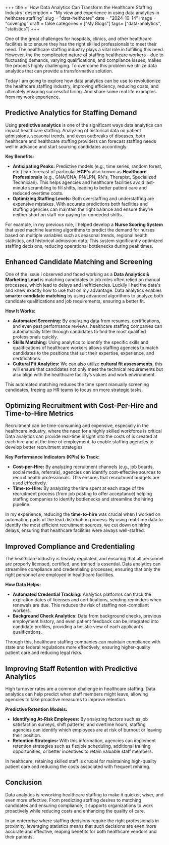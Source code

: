 +++
title = 'How Data Analytics Can Transform the Healthcare Staffing Industry'
description = "My view and experience in using data analytics in helthcare staffing"
slug = "data-helthcare"
date = "2024-10-14"
image = "cover.jpg"
draft = false
categories = ["My Blogs"]
tags= ["data-analytics", "statistics"]
+++

One of the great challenges for hospitals, clinics, and other healthcare facilities is to ensure they has the right skilled professionals to meet their need. The healthcare staffing industry plays a vital role in fulfilling this need. However, the the complicated nature of staffing healthcare workers - due to fluctuating demands, varying qualifications, and compliance issues, makes the process highly challenging. To overcome this problem we utilize data analytics that can provide a transformative solution.

Today I am going to explore how data analytics can be use to revolutionize the healthcare staffing industry, improving efficiency, reducing costs, and ultimately ensuring successful hiring. And share some real life examples from my work experience.

## Predictive Analytics for Staffing Demand

Using **predictive analytics** is one of the significant ways data analytics can impact healthcare staffing. Analyzing of historical data on patient admissions, seasonal trends, and even outbreaks of diseases, both healthcare and healthcare stuffing providers can forecast staffing needs well in advance and start sourcing candidates accordingly.

**Key Benefits:**

- **Anticipating Peaks:** Predictive models (e.g., time series, random forest, etc.) can forecast of particular **HCP's** also known as **Healthcare Professionals** (e.g., GNA/CNA, PN/LPN, RN's, Therapist, Specialized Technician). This helps agencies and healthcare facilities avoid last-minute scrambling to fill shifts, leading to better patient care and reduced overtime costs.
- **Optimizing Staffing Levels:** Both overstaffing and understaffing are expensive mistakes. With accurate predictions both facilities and stuffing agencies can maintain the right balance and ensure they’re neither short on staff nor paying for unneeded shifts.

For example, in my previous role, I helped develop a **Nurse Scoring System** that used machine learning algorithms to predict the demand for nurses based on multiple variables such as seasonal trends, regional health statistics, and historical admission data. This system significantly optimized staffing decisions, reducing operational bottlenecks during peak times.

## Enhanced Candidate Matching and Screening

One of the issue I observed and faced working as a **Data Analytics & Marketing Lead** is matching candidates to job roles often relied on manual processes, which lead to delays and inefficiencies. Luckily I had the data's and knew exactly how to use that on my advantage. Data analytics enables **smarter candidate matching** by using advanced algorithms to analyze both candidate qualifications and job requirements, ensuring a better fit.

**How It Works:**

- **Automated Screening:** By analyzing data from resumes, certifications, and even past performance reviews, healthcare staffing companies can automatically filter through candidates to find the most qualified professionals quickly.
- **Skills Matching:** Using analytics to identify the specific skills and qualifications of healthcare workers allows staffing agencies to match candidates to the positions that suit their expertise, experience, and certifications.
- **Cultural Fit Analytics:** We can also utilize **cultural fit assessments**, this will ensure that candidates not only meet the technical requirements but also align with the healthcare facility’s values and work environment.

This automated matching reduces the time spent manually screening candidates, freeing up HR teams to focus on more strategic tasks.

## Optimizing Recruitment with Cost-Per-Hire and Time-to-Hire Metrics

Recruitment can be time-consuming and expensive, especially in the healthcare industry, where the need for a highly skilled workforce is critical Data analytics can provide real-time insight into the costs of is created at each hire and at the time of employment, to enable staffing agencies to develop better recruitment strategies

**Key Performance Indicators (KPIs) to Track:**

- **Cost-per-Hire:** By analyzing recruitment channels (e.g., job boards, social media, referrals), agencies can identify cost-effective sources to recruit health professionals. This ensures that recruitment budgets are used effectively.
- **Time-to-Hire:** By analyzing the time spent at each stage of the recruitment process (from job posting to offer acceptance) helping staffing companies to identify bottlenecks and streamline the hiring pipeline.

In my experience, reducing the **time-to-hire** was crucial when I worked on automating parts of the lead distribution process. By using real-time data to identify the most efficient recruitment sources, we cut down on hiring delays, ensuring that healthcare facilities were always well-staffed.

## Improved Compliance and Credentialing

The healthcare industry is heavily regulated, and ensuring that all personnel are properly licensed, certified, and trained is essential.  Data analytics can streamline compliance and credentialing processes, ensuring that only the right personnel are employed in healthcare facilities.

**How Data Helps:**

- **Automated Credential Tracking:** Analytics platforms can track the expiration dates of licenses and certifications, sending reminders when renewals are due. This reduces the risk of staffing non-compliant workers.
- **Background Check Analytics:** Data from background checks, previous employment history, and even patient feedback can be integrated into candidate profiles, providing a holistic view of each applicant’s qualifications.

Through this, healthcare staffing companies can maintain compliance with state and federal regulations more effectively, ensuring higher-quality patient care and reducing legal risks.

## Improving Staff Retention with Predictive Analytics

High turnover rates are a common challenge in healthcare staffing. Data analytics can help predict when staff members might leave, allowing agencies to take proactive measures to improve retention.

**Predictive Retention Models:**

- **Identifying At-Risk Employees:** By analyzing factors such as job satisfaction surveys, shift patterns, and overtime hours, staffing agencies can identify which employees are at risk of burnout or leaving their position.
- **Retention Strategies:** With this information, agencies can implement retention strategies such as flexible scheduling, additional training opportunities, or better incentives to retain valuable staff members.

In healthcare, retaining skilled staff is crucial for maintaining high-quality patient care and reducing the costs associated with frequent rehiring.

## Conclusion

Data analytics is reworking healthcare staffing to make it quicker, wiser, and even more effective. From predicting staffing desires to matching candidates and ensuring compliance, it supports organizations to work proactively while reducing costs and enhancing the quality of care.

In an enterprise where staffing decisions require the right professionals in proximity, leveraging statistics means that such decisions are even more accurate and effective, reaping benefits for both healthcare vendors and their patients.